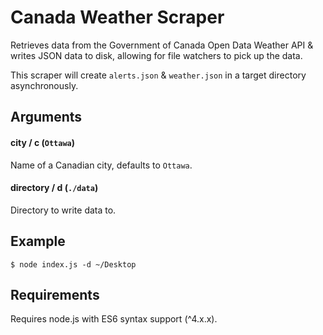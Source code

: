 # Canada Weather Scraper
Retrieves data from the Government of Canada Open Data Weather API & writes JSON data to disk, allowing for file watchers to pick up the data.

This scraper will create `alerts.json` & `weather.json` in a target directory asynchronously.

## Arguments
#### city / c (`Ottawa`)
Name of a Canadian city, defaults to `Ottawa`.

#### directory / d (`./data`)
Directory to write data to.

## Example
```console
$ node index.js -d ~/Desktop
```

## Requirements
Requires node.js with ES6 syntax support (^4.x.x).
